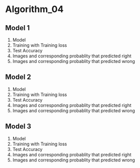 # Algorithm_04

## Model 1
1. Model
2. Training with Training loss
3. Test Accuracy
4. Images and corresponding probablity that predicted right
5. Images and corresponding probablity that predicted wrong

## Model 2
1. Model
2. Training with Training loss
3. Test Accuracy
4. Images and corresponding probablity that predicted right
5. Images and corresponding probablity that predicted wrong



## Model 3
1. Model
2. Training with Training loss
3. Test Accuracy
4. Images and corresponding probablity that predicted right
5. Images and corresponding probablity that predicted wrong

